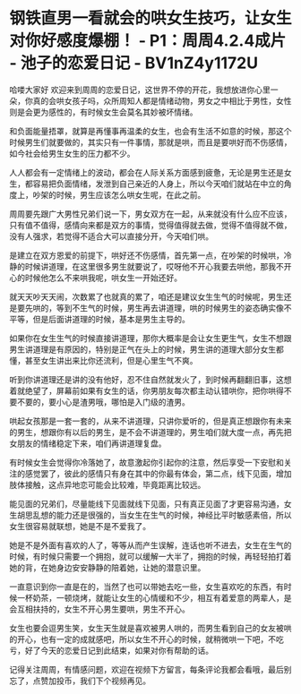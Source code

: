# 钢铁直男一看就会的哄女生技巧，让女生对你好感度爆棚！ - P1：周周4.2.4成片 - 池子的恋爱日记 - BV1nZ4y1172U

哈喽大家好 欢迎来到周周的恋爱日记，这世界不停的开花，我想放进你心里一朵，你真的会哄女孩子吗，众所周知人都是情绪动物，男女之中相比于男性，女性则是会更为感性的，有时候女生会莫名其妙被坏情绪。

和负面能量捂罩，就算是再懂事再温柔的女生，也会有生活不如意的时候，那这个时候男生们就要做的，其实只有一件事情，那就是哄，而且是要哄好而不伤感情，如今社会给男生女生的压力都不少。

人人都会有一定情绪上的波动，都会在人际关系方面感到疲惫，无论是男生还是女生，都容易把负面情绪，发泄到自己亲近的人身上，所以今天咱们就站在中立的角度上，吵架的时候，男生应该怎么哄女生呢，在此之前。

周周要先跟广大男性兄弟们说一下，男女双方在一起，从来就没有什么应不应该，只有值不值得，感情向来都是双方的事情，觉得值得就去做，觉得不值得就不做，没有人强求，若觉得不适合大可以直接分开，今天咱们哄。

是建立在双方恩爱的前提下，哄好还不伤感情，首先第一点，在吵架的时候哄，冷静的时候讲道理，在这里很多男生就要说了，哎呀他不开心我要去哄他，那我不开心的时候他怎么不来哄我呢，哄女生一开始还好。

就天天吵天天闹，次数累了也就真的累了，咱还是建议女生生气的时候呢，男生还是要先哄的，等到不生气的时候，男生再去讲道理，哄的时候男生的姿态确实像不平等，但是后面讲道理的时候，基本是男生主导的。

如果你在女生生气的时候直接讲道理，那你大概率是会让女生更生气，女生不想跟男生讲道理是有原因的，特别是正气在头上的时候，男生讲的道理大部分女生都懂，甚至女生讲出来比你还流利，但是心里生气不爽。

听到你讲道理还是讲的没有他好，忍不住自然就发火了，到时候再翻翻旧事，这想着就绝望了，屏幕前如果有女生的话，你男朋友每次都主动认错哄你，把你哄得不要不要的，要小心是渣男哦，哪怕是入门级的渣男。

哄起女孩那是一套一套的，从来不讲道理，只讲你爱听的，但是真正想跟你有未来的男生，想跟你有以后的男生，是不会不讲道理的，男生咱们就大度一点，再先把女朋友的情绪稳定下来，咱们再讲道理复盘。

有时候女生会觉得你冷落她了，故意激起你引起你的注意，然后享受一下安慰和关注的感觉罢了，彼此的感情只有身在其中的你最有体会，第二点，线下见面，增加肢体接触，这点异地恋可能会比较难，毕竟距离比较远。

能见面的兄弟们，尽量能线下见面就线下见面，只有真正见面了才更容易沟通，女生胡思乱想的能力还是很强的，当女生在生气的时候，神经比平时敏感素倍，所以女生很容易就联想，她是不是不爱我了。

她是不是外面有喜欢的人了，等等从而产生误解，连话也听不进去，女生在生气的时候，有时候只需要一个拥抱，就可以缓解一大半了，拥抱的时候，再轻轻拍打着她的背，在她身边安安静静的陪着她，让她的潜意识里。

一直意识到你一直是在的，当然了也可以带她去吃一些，女生喜欢吃的东西，有时候一杯奶茶，一顿烧烤，就能让女生的心情缓和不少，相互有着爱意的两辈人，是会互相扶持的，女生不开心男生要哄，男生不开心。

女生也要会逗男生笑，女生天生就是喜欢被男人哄的，而男生看到自己的女友被哄的开心，也有一定的成就感吧，所以女生不开心的时候，就稍微哄一下吧，不吃亏，好了今天的恋爱日记到此结束，如果对你有帮助的话。

记得关注周周，有情感问题，欢迎在视频下方留言，每条评论我都会看哦，最后别忘了，点赞加投币，我们下个视频再见。